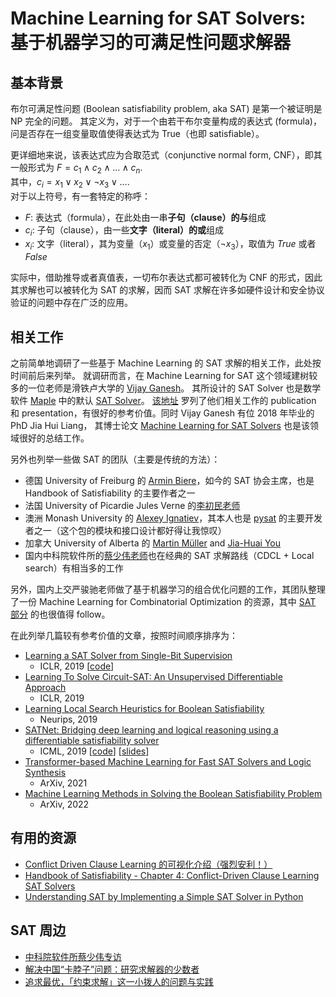 # Machine Learning for SAT Solvers: 基于机器学习的可满足性问题求解器

## 基本背景

布尔可满足性问题 (Boolean satisfiability problem, aka SAT) 是第一个被证明是 NP 完全的问题。
其定义为，对于一个由若干布尔变量构成的表达式 (formula)，问是否存在一组变量取值使得表达式为 True（也即 satisfiable）。

更详细地来说，该表达式应为合取范式（conjunctive normal form, CNF），即其一般形式为 $F = c_1 \land c_2 \land ... \land c_n$.  
其中，$c_i = x_1 \lor x_2 \lor \lnot x_3 \lor ...$.  
对于以上符号，有一套特定的称呼：
- $F$: 表达式（formula），在此处由一串**子句（clause）**的**与**组成
- $c_i$: 子句（clause），由一些**文字（literal）**的**或**组成
- $x_i$: 文字（literal），其为变量（$x_1$）或变量的否定（$\lnot x_3$），取值为 *True* 或者 *False*

实际中，借助推导或者真值表，一切布尔表达式都可被转化为 CNF 的形式，因此其求解也可以被转化为 SAT 的求解，因而 SAT 求解在许多如硬件设计和安全协议验证的问题中存在广泛的应用。

## 相关工作

之前简单地调研了一些基于 Machine Learning 的 SAT 求解的相关工作，此处按时间前后来列举。
就调研而言，在 Machine Learning for SAT 这个领域建树较多的一位老师是滑铁卢大学的 [Vijay Ganesh](https://ece.uwaterloo.ca/~vganesh/)。
其所设计的 SAT Solver 也是数学软件 [Maple](https://www.maplesoft.com/products/Maple/students/) 中的默认 [SAT Solver](https://maplesat.github.io/)。
[该地址](https://maplesat.github.io/publications) 罗列了他们相关工作的 publication 和 presentation，有很好的参考价值。同时 Vijay Ganesh 有位 2018 年毕业的 PhD Jia Hui Liang，
其博士论文 [Machine Learning for SAT Solvers](https://docs.google.com/a/gsd.uwaterloo.ca/viewer?a=v&pid=sites&srcid=Z3NkLnV3YXRlcmxvby5jYXxtYXBsZXNhdHxneDoyZThmNWZjYWQxNzM4MTdj) 也是该领域很好的总结工作。

另外也列举一些做 SAT 的团队（主要是传统的方法）：
- 德国 University of Freiburg 的 [Armin Biere](http://fmv.jku.at/biere/)，如今的 SAT 协会主席，也是 Handbook of Satisfiability 的主要作者之一
- 法国 University of Picardie Jules Verne 的[李初民老师](https://home.mis.u-picardie.fr/~cli/)
- 澳洲 Monash University 的 [Alexey Ignatiev](https://alexeyignatiev.github.io/)，其本人也是 [pysat](https://github.com/pysathq/pysat) 的主要开发者之一（这个包的模块和接口设计都好得让我惊叹）
- 加拿大 University of Alberta 的 [Martin Müller](https://webdocs.cs.ualberta.ca/~mmueller/) and [Jia-Huai You](https://webdocs.cs.ualberta.ca/~you/)
- 国内中科院软件所的[蔡少伟老师](https://people.ucas.ac.cn/~caisw)也在经典的 SAT 求解路线（CDCL + Local search）有相当多的工作

另外，国内上交严骏驰老师做了基于机器学习的组合优化问题的工作，其团队整理了一份 Machine Learning for Combinatorial Optimization 的资源，其中 [SAT 部分](https://github.com/Thinklab-SJTU/awesome-ml4co#boolean-satisfiability) 的也很值得 follow。

在此列举几篇较有参考价值的文章，按照时间顺序排序为：

- [Learning a SAT Solver from Single-Bit Supervision](https://openreview.net/pdf?id=HJMC_iA5tm)
    - ICLR, 2019 [[code](https://github.com/dselsam/neurosat)]
- [Learning To Solve Circuit-SAT: An Unsupervised Differentiable Approach](https://openreview.net/pdf?id=BJxgz2R9t7)
    - ICLR, 2019
- [Learning Local Search Heuristics for Boolean Satisfiability](https://proceedings.neurips.cc/paper/2019/file/12e59a33dea1bf0630f46edfe13d6ea2-Paper.pdf)
    - Neurips, 2019
- [SATNet: Bridging deep learning and logical reasoning using a differentiable satisfiability solver](https://arxiv.org/pdf/1905.12149.pdf)
    - ICML, 2019 [[code](https://github.com/locuslab/SATNet)] [[slides](https://powei.tw/satnet_slide.pdf)]
- [Transformer-based Machine Learning for Fast SAT Solvers and Logic Synthesis](https://arxiv.org/pdf/2107.07116.pdf)
    - ArXiv, 2021
- [Machine Learning Methods in Solving the Boolean Satisfiability Problem](https://arxiv.org/pdf/2203.04755.pdf)
    - ArXiv, 2022

## 有用的资源

- [Conflict Driven Clause Learning 的可视化介绍（强烈安利！）](https://cse442-17f.github.io/Conflict-Driven-Clause-Learning/)
- [Handbook of Satisfiability - Chapter 4: Conflict-Driven Clause Learning SAT Solvers](https://www.cs.princeton.edu/~zkincaid/courses/fall18/readings/SATHandbook-CDCL.pdf)
- [Understanding SAT by Implementing a Simple SAT Solver in Python](https://sahandsaba.com/understanding-sat-by-implementing-a-simple-sat-solver-in-python.html)

## SAT 周边

- [中科院软件所蔡少伟专访](https://mp.weixin.qq.com/s/XOps4NT84tLOJaInW8pD8A)
- [解决中国“卡脖子”问题：研究求解器的少数者](https://www.leiphone.com/category/academic/rArjum9yhqL4G9Rc.html)
- [追求最优，「约束求解」这一小拨人的问题与实践](https://hub.baai.ac.cn/view/9982)